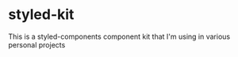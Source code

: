 # styled-kit

This is a styled-components component kit that I'm using in various personal projects
